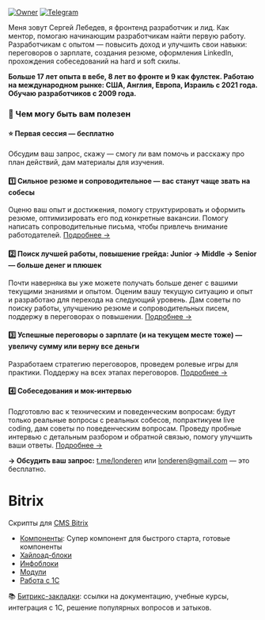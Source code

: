 [![Owner](https://img.shields.io/badge/owner-londeren-blue)](https://github.com/londeren)
[![Telegram](https://badgen.net/badge/icon/telegram?icon=telegram&label)](https://t.me/just_solve_it)

Меня зовут Сергей Лебедев, я фронтенд разработчик и лид. Как ментор, помогаю начинающим разработчикам найти первую работу. Разработчикам с опытом — повысить доход и улучшить свои навыки: переговоров о зарплате, создания резюме, оформления LinkedIn, прохождения собеседований на hard и soft скилы.

**Больше 17 лет опыта в вебе, 8 лет во фронте и 9 как фулстек. Работаю на международном рынке: США, Англия, Европа, Израиль с 2021 года. Обучаю разработчиков с 2009 года.**
  

### 📌 Чем могу быть вам полезен

#### ⭐️ Первая сессия — бесплатно

Обсудим ваш запрос, скажу — смогу ли вам помочь и расскажу про план действий, дам материалы для изучения.
  
#### 1️⃣ Сильное резюме и сопроводительное — вас станут чаще звать на собесы

Оценю ваш опыт и достижения, помогу структурировать и оформить резюме, оптимизировать его под конкретные вакансии. Помогу написать сопроводительные письма, чтобы привлечь внимание работодателей. [Подробнее →](https://teletype.in/@just_solve_it/strong-resume)

#### 2️⃣ Поиск лучшей работы, повышение грейда: Junior → Middle → Senior — больше денег и плюшек

Почти наверняка вы уже можете получать больше денег с вашими текущими знаниями и опытом. Оценим вашу текущую ситуацию и опыт и разработаю для перехода на следующий уровень. Дам советы по поиску работы, улучшению резюме и сопроводительных писем, поддержу в переговорах о повышении. [Подробнее →](https://teletype.in/@just_solve_it/level-up)


#### 3️⃣ Успешные переговоры о зарплате (и на текущем месте тоже) — увеличу сумму или верну все деньги

Разработаем стратегию переговоров, проведем ролевые игры для практики. Поддержу на всех этапах переговоров. [Подробнее →](https://teletype.in/@just_solve_it/negotiation)


#### 4️⃣ Собеседования и мок-интервью

Подготовлю вас к техническим и поведенческим вопросам: будут только реальные вопросы с реальных собесов, попрактикуем live coding, дам советы по поведенческим вопросам. Проведу пробные интервью с детальным разбором и обратной связью, помогу улучшить ваши ответы. [Подробнее →](https://teletype.in/@just_solve_it/interview)

**→ Обсудить ваш запрос:** [t.me/londeren](https://t.me/londeren) или [londeren@gmail.com](mailto:londeren@gmail.com) — это бесплатно.

# Bitrix

Скрипты для [CMS Bitrix](https://www.1c-bitrix.ru/)


* [Компоненты](Components): Супер компонент для быстрого старта, готовые компоненты
* [Хайлоад-блоки](HBlock)
* [Инфоблоки](Iblocks)
* [Модули](modules)
* [Работа с 1С](1C)

📚 [Битрикс-закладки](bookmarks.md): ссылки на документацию, учебные курсы, интеграция с 1С, решение популярных вопросов и затыков.
